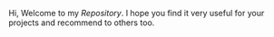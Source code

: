 Hi, Welcome to my *Repository*. I hope you find it very useful for your projects and recommend to others too.
